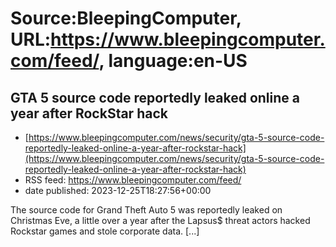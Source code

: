 # Source:BleepingComputer, URL:https://www.bleepingcomputer.com/feed/, language:en-US

## GTA 5 source code reportedly leaked online a year after RockStar hack
 - [https://www.bleepingcomputer.com/news/security/gta-5-source-code-reportedly-leaked-online-a-year-after-rockstar-hack](https://www.bleepingcomputer.com/news/security/gta-5-source-code-reportedly-leaked-online-a-year-after-rockstar-hack)
 - RSS feed: https://www.bleepingcomputer.com/feed/
 - date published: 2023-12-25T18:27:56+00:00

​The source code for Grand Theft Auto 5 was reportedly leaked on Christmas Eve, a little over a year after the Lapsus$ threat actors hacked Rockstar games and stole corporate data. [...]

